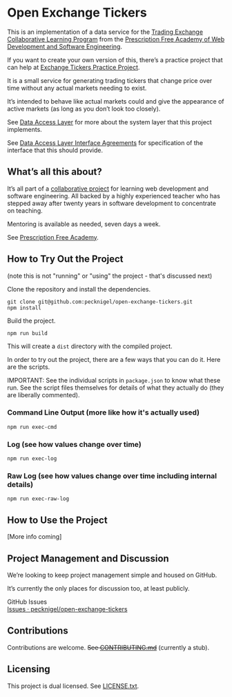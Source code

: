 
# Open Exchange Tickers

This is an implementation of a data service for the [Trading Exchange Collaborative Learning Program](https://github.com/pecknigel/trading-exchange-collaborative-learning) from the [Prescription Free Academy of Web Development and Software Engineering](https://prescriptionfree.academy/).

If you want to create your own version of this, there’s a practice project that can help at [Exchange Tickers Practice Project](https://github.com/pecknigel/exchange-tickers-practice-project).

It is a small service for generating trading tickers that change price over time without any actual markets needing to exist.

It’s intended to behave like actual markets could and give the appearance of active markets (as long as you don’t look too closely).

See [Data Access Layer](https://github.com/pecknigel/trading-exchange-collaborative-learning?tab=readme-ov-file#data-access-layer) for more about the system layer that this project implements.

See [Data Access Layer Interface Agreements](https://github.com/pecknigel/trading-exchange-collaborative-learning?tab=readme-ov-file#data-access-layer-interface) for specification of the interface that this should provide.

## What’s all this about?

It’s all part of a [collaborative project](https://github.com/pecknigel/trading-exchange-collaborative-learning) for learning web development and software engineering. All backed by a highly experienced teacher who has stepped away after twenty years in software development to concentrate on teaching.

Mentoring is available as needed, seven days a week.

See [Prescription Free Academy](https://prescriptionfree.academy/).

## How to Try Out the Project

(note this is not "running" or "using" the project - that's discussed next)

Clone the repository and install the dependencies.

```
git clone git@github.com:pecknigel/open-exchange-tickers.git
npm install
```

Build the project.

```
npm run build
```

This will create a `dist` directory with the compiled project.

In order to try out the project, there are a few ways that you can do it. Here are the scripts.

IMPORTANT: See the individual scripts in `package.json` to know what these run. See the script files themselves for details of what they actually do (they are liberally commented).

### Command Line Output (more like how it's actually used)

```
npm run exec-cmd
```

### Log (see how values change over time)

```
npm run exec-log
```

### Raw Log (see how values change over time including internal details)

```
npm run exec-raw-log
```

## How to Use the Project

[More info coming]

## Project Management and Discussion

We’re looking to keep project management simple and housed on GitHub.

It’s currently the only places for discussion too, at least publicly.

GitHub Issues    
[Issues · pecknigel/open-exchange-tickers](https://github.com/pecknigel/open-exchange-tickers/issues)

## Contributions

Contributions are welcome. ~~See [CONTRIBUTING.md](CONTRIBUTING.md)~~ (currently a stub).

## Licensing

This project is dual licensed. See [LICENSE.txt](LICENSE.txt).

